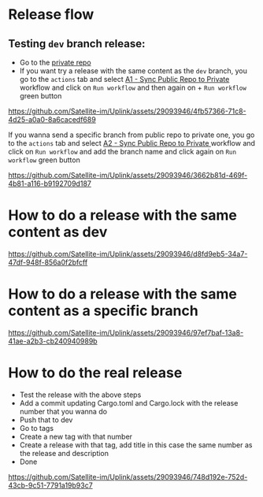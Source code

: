 # Release flow


## Testing `dev` branch release:

- Go to the [private repo](https://github.com/Satellite-im/Uplink-copy/tree/dev)
- If you want try a release with the same content as the `dev` branch, you go to the `actions` tab and select [A1 - Sync Public Repo to Private
](https://github.com/Satellite-im/Uplink-copy/actions/workflows/sync-repo.yml) workflow and click on `Run workflow` and then again on + `Run workflow` green button


https://github.com/Satellite-im/Uplink/assets/29093946/4fb57366-71c8-4d25-a0a0-8a6cacedf689


If you wanna send a specific branch from public repo to private one, you go to the `actions` tab and select [A2 - Sync Public Repo to Private
](https://github.com/Satellite-im/Uplink-copy/actions/workflows/sync-branch.yml) workflow and click on `Run workflow` and add the branch name and click again on `Run workflow` green button 


https://github.com/Satellite-im/Uplink/assets/29093946/3662b81d-469f-4b81-a116-b9192709d187


# How to do a release with the same content as dev


https://github.com/Satellite-im/Uplink/assets/29093946/d8fd9eb5-34a7-47df-948f-856a0f2bfcff


# How to do a release with the same content as a specific branch


https://github.com/Satellite-im/Uplink/assets/29093946/97ef7baf-13a8-41ae-a2b3-cb240940989b

# How to do the real release

- Test the release with the above steps
- Add a commit updating Cargo.toml and Cargo.lock with the release number that you wanna do
- Push that to dev
- Go to tags
- Create a new tag with that number
- Create a release with that tag, add title in this case the same number as the release and description
- Done

https://github.com/Satellite-im/Uplink/assets/29093946/748d192e-752d-43cb-9c51-7791a19b93c7
